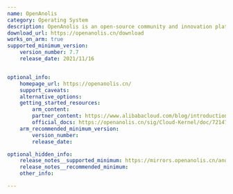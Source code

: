 ```yaml
---
name: OpenAnolis
category: Operating System
description: OpenAnolis is an open-source community and innovation platform for operating systems, that accepts open community cooperation to build Linux open-source distribution and open-source innovation technology.
download_url: https://openanolis.cn/download
works_on_arm: true
supported_minimum_version:
    version_number: 7.7
    release_date: 2021/11/16


optional_info:
    homepage_url: https://openanolis.cn/
    support_caveats:
    alternative_options:
    getting_started_resources:
        arm_content:
        partner_content: https://www.alibabacloud.com/blog/introduction-to-openanolis-and-anolis-os_600645
        official_docs: https://openanolis.cn/sig/Cloud-Kernel/doc/721476209221304399
    arm_recommended_minimum_version:
        version_number:
        release_date:

optional_hidden_info:
    release_notes__supported_minimum: https://mirrors.openanolis.cn/anolis/7.7/isos/GA/ReadMe.txt
    release_notes__recommended_minimum:
    other_info:

---
```

